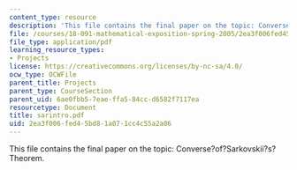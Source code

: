 ```yaml
---
content_type: resource
description: 'This file contains the final paper on the topic: Converse?of?Sarkovskii?s?Theorem.'
file: /courses/18-091-mathematical-exposition-spring-2005/2ea3f006fed45bd81a071cc4c55a2a06_sarintro.pdf
file_type: application/pdf
learning_resource_types:
- Projects
license: https://creativecommons.org/licenses/by-nc-sa/4.0/
ocw_type: OCWFile
parent_title: Projects
parent_type: CourseSection
parent_uid: 6ae0fbb5-7eae-ffa5-84cc-d6582f7117ea
resourcetype: Document
title: sarintro.pdf
uid: 2ea3f006-fed4-5bd8-1a07-1cc4c55a2a06
---
```

This file contains the final paper on the topic: Converse?of?Sarkovskii?s?Theorem.